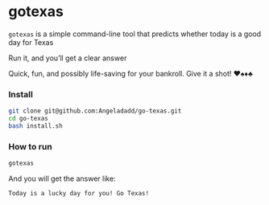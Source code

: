 # gotexas


```gotexas``` is a simple command-line tool that predicts whether today is a good day for Texas

Run it, and you’ll get a clear answer

Quick, fun, and possibly life-saving for your bankroll. Give it a shot! ♥️♠️♦️♣️


### Install

```bash
git clone git@github.com:Angeladadd/go-texas.git
cd go-texas
bash install.sh
```

### How to run

```bash
gotexas
```

And you will get the answer like:

```
Today is a lucky day for you! Go Texas!
```
